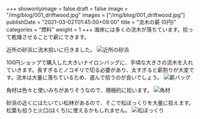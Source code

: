 +++
showonlyimage = false
draft = false
image = "/img/blog/001_driftwood.jpg"
images = ["/img/blog/001_driftwood.jpg"]
publishDate = "2021-03-02T01:45:00+09:00"
title = "流木の薪 (0円)"
categories = "燃料"
weight = 1
+++
海岸には多くの流木が落ちています。拾って乾燥させることで薪にできます。
<!--more-->
近所の砂浜に流木拾いに行きました。
![近所の砂浜](/img/blog/001_beach.jpg)

100円ショップで購入した大きいナイロンバッグに、手頃な大きさの流木を入れていきます。長すぎるとノコギリで切る必要があり、太すぎると薪割りが大変です。流木は大量に落ちているため、選んで拾うのが良いでしょう。
![薪バッグ](/img/blog/001_driftwood.jpg)

角材は色々と使いみちがありそうなので、積極的に拾います。
![角材](/img/blog/001_kakuzai.jpg)

砂浜の近くにはたいてい松林があるので、そこで松ぼっくりを大量に拾えます。松葉も拾うと火口(ほくち)に使えるかもしれません。
![松ぼっくり](/img/blog/001_pinecone.jpg)

